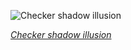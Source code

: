 
![Checker shadow illusion](https://upload.wikimedia.org/wikipedia/commons/thumb/b/be/Checker_shadow_illusion.svg/525px-Checker_shadow_illusion.svg.png)

*[Checker shadow illusion](https://wikipedia.org/wiki/File:Checker_shadow_illusion.svg)*
